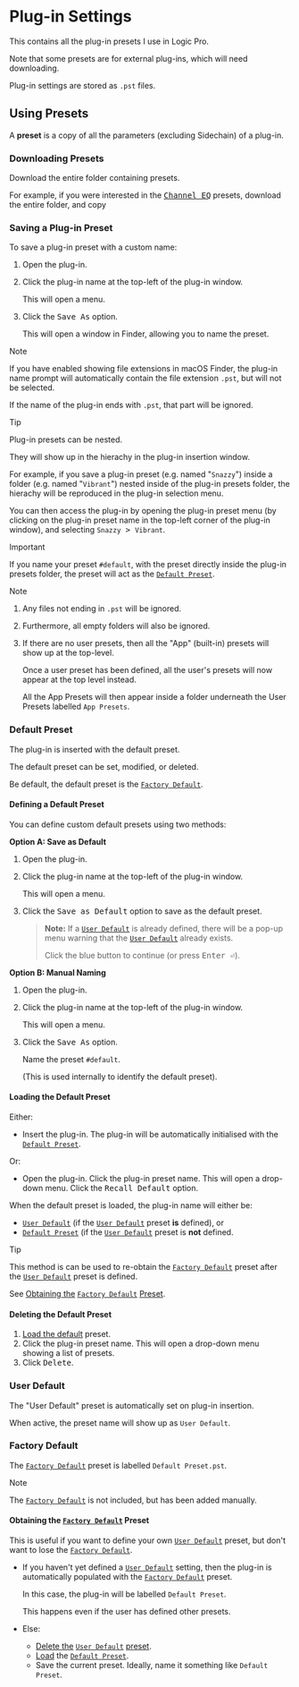# Plug-in Settings
This contains all the plug-in presets I use in Logic Pro.

Note that some presets are for external plug-ins, which will need downloading.

Plug-in settings are stored as `.pst` files.






## Using Presets
A __preset__ is a copy of all the parameters (excluding Sidechain) of a plug-in.




### Downloading Presets
Download the entire folder containing presets.

For example, if you were interested in the [<samp>Channel EQ</samp>](/Plug-in%20Settings/Channel%20EQ/) presets,
download the entire folder, and copy

### Saving a Plug-in Preset
To save a plug-in preset with a custom name:

1. Open the plug-in.
2. Click the plug-in name at the top-left of the plug-in window.

   This will open a menu.
3. Click the <samp><kbd>Save As</kbd></samp> option.

   This will open a window in Finder, allowing you to name the preset.
   
> [!note]
> If you have enabled showing file extensions in macOS Finder,
> the plug-in name prompt will automatically contain the file extension `.pst`,
> but will not be selected.
>
> If the name of the plug-in ends with `.pst`,
> that part will be ignored.

> [!tip]
> Plug-in presets can be nested.
>
> They will show up in the hierachy in the plug-in insertion window.
>
> For example, if you save a plug-in preset
> (e.g. named "`Snazzy`") inside a folder
> (e.g. named "`Vibrant`") nested inside of the plug-in presets folder,
> the hierachy will be reproduced in the plug-in selection menu.
>
> You can then access the plug-in by opening the plug-in preset menu
> (by clicking on the plug-in preset name in the top-left corner of
> the plug-in window), and selecting <samp><kbd>`Snazzy`</kbd> > <kbd>`Vibrant`</kbd></samp>.

> [!important]
> If you name your preset `#default`,
> with the preset directly inside the plug-in presets folder,
> the preset will act as the [`Default Preset`].

> [!note]
> 1. Any files not ending in `.pst` will be ignored.
> 2. Furthermore, all empty folders will also be ignored.
> 3. If there are no user presets, then all the "App"
>    (built-in) presets will show up at the top-level.
>
>    Once a user preset has been defined, all the user's
>    presets will now appear at the top level instead.
>
>    All the App Presets will then appear inside a folder
>    underneath the User Presets labelled `App Presets`.



### Default Preset
The plug-in is inserted with the default preset.

The default preset can be set, modified, or deleted.

Be default, the default preset is the [`Factory Default`].



#### Defining a Default Preset
You can define custom default presets using two methods:

__Option A: Save as Default__
1. Open the plug-in.
2. Click the plug-in name at the top-left of the plug-in window.
  
   This will open a menu.
3. Click the <samp><kbd>Save as Default</kbd></samp> option to save as the default preset.

   > __Note:__
   > If a [`User Default`] is already defined,
   > there will be a pop-up menu warning that
   > the [`User Default`] already exists.
   > 
   > Click the blue button to continue (or
   > press <kbd>Enter ⏎</kbd>).
      
__Option B: Manual Naming__
1. Open the plug-in.
2. Click the plug-in name at the top-left of the plug-in window.

   This will open a menu.
3. Click the <samp><kbd>Save As</kbd></samp> option.
   
   Name the preset `#default`.
   
   (This is used internally to identify the default preset).



#### Loading the Default Preset
Either:
- Insert the plug-in.
  The plug-in will be automatically initialised with the [`Default Preset`].

Or:
- Open the plug-in.
  Click the plug-in preset name.
  This will open a drop-down menu.
  Click the <samp><kbd>Recall Default</kbd></samp> option.

When the default preset is loaded, the plug-in name will either be:
- [`User Default`] (if the [`User Default`] preset __is__ defined), or
- [`Default Preset`] (if the [`User Default`] preset is __not__ defined.

> [!tip]
> This method is can be used to re-obtain the [`Factory Default`] preset after
> the [`User Default`] preset is defined.
>
> See [Obtaining the](#obtaining-the-factory-default-preset)&nbsp;[`Factory Default`]&nbsp;[Preset](#obtaining-the-factory-default-preset).




#### Deleting the Default Preset
1. [Load the default](#loading-the-default-preset) preset.
2. Click the plug-in preset name.
   This will open a drop-down menu showing a list of presets.
3. Click <samp><kbd>Delete</kbd></samp>.





### User Default
The "User Default" preset is automatically set on plug-in insertion.

When active, the preset name will show up as `User Default`.




### Factory Default
The [`Factory Default`] preset is labelled `Default Preset.pst`.

> [!note]
> The [`Factory Default`] is not included, but has been added manually.
> 
> #### Obtaining the [`Factory Default`] Preset
> This is useful if you want to define your own [`User Default`] preset,
> but don't want to lose the [`Factory Default`].
> 
> - If you haven't yet defined a [`User Default`]
>   setting, then the plug-in is automatically populated
>   with the [`Factory Default`] preset.
>
>   In this case, the plug-in will be labelled `Default Preset`.
>
>   This happens even if the user has defined other presets.
>
> - Else:
>   - [Delete the](#deleting-the-default-preset)&nbsp;[`User Default`]&nbsp;[preset](#deleting-the-default-preset).
>   - [Load](#loading-the-default-preset) the [`Default Preset`].
>   - Save the current preset. Ideally, name it something like `Default Preset`.








<!-- Links -->
[`User Default`]: #user-default
[`Factory Default`]: #factory-default
[`Default Preset`]: #default-preset
